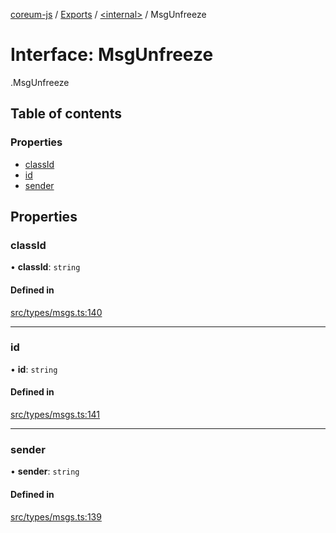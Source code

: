 [coreum-js](../README.md) / [Exports](../modules.md) / [<internal\>](../modules/internal_.md) / MsgUnfreeze

# Interface: MsgUnfreeze

[<internal>](../modules/internal_.md).MsgUnfreeze

## Table of contents

### Properties

- [classId](internal_.MsgUnfreeze-2.md#classid)
- [id](internal_.MsgUnfreeze-2.md#id)
- [sender](internal_.MsgUnfreeze-2.md#sender)

## Properties

### classId

• **classId**: `string`

#### Defined in

[src/types/msgs.ts:140](https://github.com/PyramydLabs/coreum-js/blob/37d165f/src/types/msgs.ts#L140)

___

### id

• **id**: `string`

#### Defined in

[src/types/msgs.ts:141](https://github.com/PyramydLabs/coreum-js/blob/37d165f/src/types/msgs.ts#L141)

___

### sender

• **sender**: `string`

#### Defined in

[src/types/msgs.ts:139](https://github.com/PyramydLabs/coreum-js/blob/37d165f/src/types/msgs.ts#L139)
